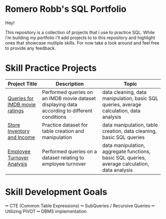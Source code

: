 # Romero Robb's SQL Portfolio 
Hey!

This repository is a collection of projects that i use to practice SQL. While i'm building my portfolio i'll add projects to to this repository and highlight ones that showcase mutliple skills. For now take a look around and feel free to provide any feedback.


# Skill Practice Projects

Project Title  | Description   |  Topic
-------------- | ------------- | ------------------
[Queries for IMDB movie ratings](https://github.com/Romero-Rb/Romeros-SQL-Projects/blob/main/Queries%20for%20imdb%20movies%20ratings.sql)| Performed queries on an IMDB movie dataset displaying data according to different conditions | data cleaning, data manipulation, basic SQL queries, average calculation, data analysis
[Store Inventory and Income](https://github.com/Romero-Rb/Romeros-SQL-Projects/blob/main/Store%20Inventory%20and%20Income.sql)| Practice dataset for table creation and manipulation | data manipulation, table creation, data cleaning, basic SQL queries
[Employee Turnover Analysis](https://github.com/Romero-Rb/Romeros-SQL-Projects/blob/main/Employee%20Turnover%20Project/EmployeeChurnQuery1.sql)| Performed queries on a dataset relating to employee turnover | data manipulation, aggregate functions, basic SQL queries, average calculation, data analysis


# Skill Development Goals

➖ CTE (Common Table Expressions)
➖ SubQueries / Recursive Queries
➖ Utilizing PIVOT 
➖ DBMS implementation



